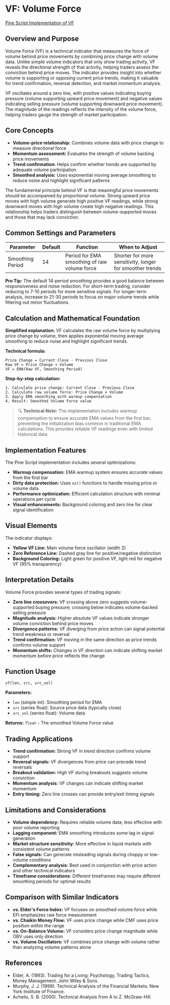 # VF: Volume Force

[Pine Script Implementation of VF](https://github.com/mihakralj/pinescript/blob/main/indicators/volume/vf.pine)

## Overview and Purpose

Volume Force (VF) is a technical indicator that measures the force of volume behind price movements by combining price change with volume data. Unlike simple volume indicators that only show trading activity, VF reveals the directional strength of that activity, helping traders assess the conviction behind price moves. The indicator provides insight into whether volume is supporting or opposing current price trends, making it valuable for trend confirmation, reversal detection, and market momentum analysis.

VF oscillates around a zero line, with positive values indicating buying pressure (volume supporting upward price movement) and negative values indicating selling pressure (volume supporting downward price movement). The magnitude of the readings reflects the intensity of the volume force, helping traders gauge the strength of market participation.

## Core Concepts

* **Volume-price relationship:** Combines volume data with price change to measure directional force
* **Momentum assessment:** Evaluates the strength of volume backing price movements
* **Trend confirmation:** Helps confirm whether trends are supported by adequate volume participation
* **Smoothed analysis:** Uses exponential moving average smoothing to reduce noise and highlight significant patterns

The fundamental principle behind VF is that meaningful price movements should be accompanied by proportional volume. Strong upward price moves with high volume generate high positive VF readings, while strong downward moves with high volume create high negative readings. This relationship helps traders distinguish between volume-supported moves and those that may lack conviction.

## Common Settings and Parameters

| Parameter | Default | Function | When to Adjust |
|-----------|---------|----------|---------------|
| Smoothing Period | 14 | Period for EMA smoothing of raw volume force | Shorter for more sensitivity, longer for smoother trends |

**Pro Tip:** The default 14-period smoothing provides a good balance between responsiveness and noise reduction. For short-term trading, consider reducing to 7-10 periods for more sensitive signals. For longer-term analysis, increase to 21-30 periods to focus on major volume trends while filtering out minor fluctuations.

## Calculation and Mathematical Foundation

**Simplified explanation:**
VF calculates the raw volume force by multiplying price change by volume, then applies exponential moving average smoothing to reduce noise and highlight significant trends.

**Technical formula:**
```
Price Change = Current Close - Previous Close
Raw VF = Price Change × Volume
VF = EMA(Raw VF, Smoothing Period)
```

**Step-by-step calculation:**
```
1. Calculate price change: Current Close - Previous Close
2. Calculate raw volume force: Price Change × Volume
3. Apply EMA smoothing with warmup compensation
4. Result: Smoothed Volume Force value
```

> 🔍 **Technical Note:** The implementation includes warmup compensation to ensure accurate EMA values from the first bar, preventing the initialization bias common in traditional EMA calculations. This provides reliable VF readings even with limited historical data.

## Implementation Features

The Pine Script implementation includes several optimizations:

* **Warmup compensation:** EMA warmup system ensures accurate values from the first bar
* **Dirty data protection:** Uses `nz()` functions to handle missing price or volume data
* **Performance optimization:** Efficient calculation structure with minimal operations per cycle
* **Visual enhancements:** Background coloring and zero line for clear signal identification

## Visual Elements

The indicator displays:

* **Yellow VF Line:** Main volume force oscillator (width 2)
* **Zero Reference Line:** Dashed gray line for positive/negative distinction
* **Background Coloring:** Light green for positive VF, light red for negative VF (95% transparency)

## Interpretation Details

Volume Force provides several types of trading signals:

* **Zero line crossovers:** VF crossing above zero suggests volume-supported buying pressure; crossing below indicates volume-backed selling pressure
* **Magnitude analysis:** Higher absolute VF values indicate stronger volume conviction behind price moves
* **Divergence patterns:** VF diverging from price action can signal potential trend weakness or reversal
* **Trend confirmation:** VF moving in the same direction as price trends confirms volume support
* **Momentum shifts:** Changes in VF direction can indicate shifting market momentum before price reflects the change

## Function Usage

```pine
vf(len, src, src_vol)
```

**Parameters:**
* `len` (simple int): Smoothing period for EMA
* `src` (series float): Source price data (typically close)
* `src_vol` (series float): Volume data

**Returns:** `float` - The smoothed Volume Force value

## Trading Applications

* **Trend confirmation:** Strong VF in trend direction confirms volume support
* **Reversal signals:** VF divergences from price can precede trend reversals
* **Breakout validation:** High VF during breakouts suggests volume conviction
* **Momentum analysis:** VF changes can indicate shifting market momentum
* **Entry timing:** Zero line crosses can provide entry/exit timing signals

## Limitations and Considerations

* **Volume dependency:** Requires reliable volume data; less effective with poor volume reporting
* **Lagging component:** EMA smoothing introduces some lag in signal generation
* **Market structure sensitivity:** More effective in liquid markets with consistent volume patterns
* **False signals:** Can generate misleading signals during choppy or low-volume conditions
* **Complementary analysis:** Best used in conjunction with price action and other technical indicators
* **Timeframe considerations:** Different timeframes may require different smoothing periods for optimal results

## Comparison with Similar Indicators

* **vs. Elder's Force Index:** VF focuses on smoothed volume force while EFI emphasizes raw force measurement
* **vs. Chaikin Money Flow:** VF uses price change while CMF uses price position within the range
* **vs. On-Balance Volume:** VF considers price change magnitude while OBV uses only direction
* **vs. Volume Oscillators:** VF combines price change with volume rather than analyzing volume patterns alone

## References

* Elder, A. (1993). Trading for a Living: Psychology, Trading Tactics, Money Management. John Wiley & Sons.
* Murphy, J. J. (1999). Technical Analysis of the Financial Markets. New York Institute of Finance.
* Achelis, S. B. (2000). Technical Analysis from A to Z. McGraw-Hill.
